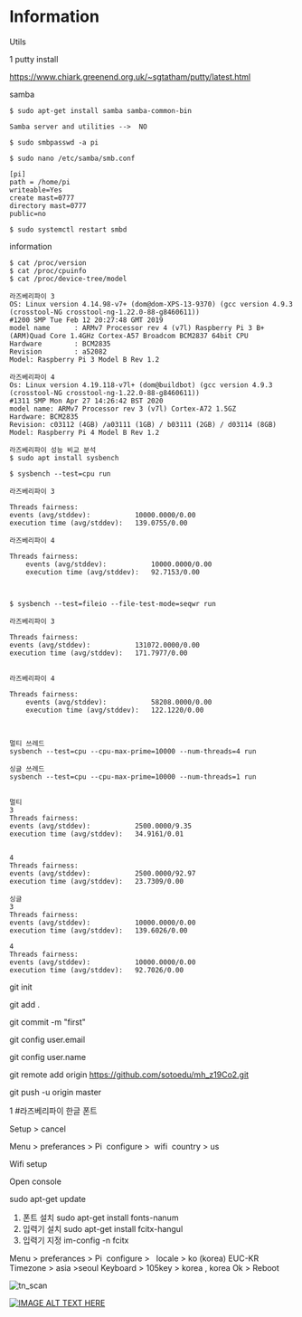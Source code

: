 # Information


Utils

1 putty install

https://www.chiark.greenend.org.uk/~sgtatham/putty/latest.html




samba

    $ sudo apt-get install samba samba-common-bin
    
    Samba server and utilities -->  NO
    
    $ sudo smbpasswd -a pi
    
    $ sudo nano /etc/samba/smb.conf
    
    [pi]
    path = /home/pi
    writeable=Yes
    create mast=0777
    directory mast=0777
    public=no
    
    $ sudo systemctl restart smbd
    
    
    
    
information

    $ cat /proc/version
    $ cat /proc/cpuinfo
    $ cat /proc/device-tree/model

    라즈베리파이 3
    OS: Linux version 4.14.98-v7+ (dom@dom-XPS-13-9370) (gcc version 4.9.3 (crosstool-NG crosstool-ng-1.22.0-88-g8460611)) 
    #1200 SMP Tue Feb 12 20:27:48 GMT 2019
    model name      : ARMv7 Processor rev 4 (v7l) Raspberry Pi 3 B+	(ARM)Quad Core 1.4GHz Cortex-A57 Broadcom BCM2837 64bit CPU
    Hardware        : BCM2835
    Revision        : a52082
    Model: Raspberry Pi 3 Model B Rev 1.2

    라즈베리파이 4
    Os: Linux version 4.19.118-v7l+ (dom@buildbot) (gcc version 4.9.3 (crosstool-NG crosstool-ng-1.22.0-88-g8460611)) 
    #1311 SMP Mon Apr 27 14:26:42 BST 2020
    model name: ARMv7 Processor rev 3 (v7l) Cortex-A72 1.5GZ
    Hardware: BCM2835
    Revision: c03112 (4GB) /a03111 (1GB) / b03111 (2GB) / d03114 (8GB)
    Model: Raspberry Pi 4 Model B Rev 1.2
    
    라즈베리파이 성능 비교 분석
    $ sudo apt install sysbench

    $ sysbench --test=cpu run
    
    라즈베리파이 3
    
    Threads fairness:
    events (avg/stddev):           10000.0000/0.00
    execution time (avg/stddev):   139.0755/0.00

    라즈베리파이 4

    Threads fairness:
        events (avg/stddev):           10000.0000/0.00
        execution time (avg/stddev):   92.7153/0.00



    $ sysbench --test=fileio --file-test-mode=seqwr run
    
    라즈베리파이 3
    
    Threads fairness:
    events (avg/stddev):           131072.0000/0.00
    execution time (avg/stddev):   171.7977/0.00


    라즈베리파이 4
    
    Threads fairness:
        events (avg/stddev):           58208.0000/0.00
        execution time (avg/stddev):   122.1220/0.00
    
    
    
    멀티 쓰레드
    sysbench --test=cpu --cpu-max-prime=10000 --num-threads=4 run

    싱글 쓰레드
    sysbench --test=cpu --cpu-max-prime=10000 --num-threads=1 run
    
    
    멀티
    3
    Threads fairness:
    events (avg/stddev):           2500.0000/9.35
    execution time (avg/stddev):   34.9161/0.01

    
    4
    Threads fairness:
    events (avg/stddev):           2500.0000/92.97
    execution time (avg/stddev):   23.7309/0.00
    
    싱글
    3
    Threads fairness:
    events (avg/stddev):           10000.0000/0.00
    execution time (avg/stddev):   139.6026/0.00
    
    4
    Threads fairness:
    events (avg/stddev):           10000.0000/0.00
    execution time (avg/stddev):   92.7026/0.00



 git init

 git add .
 
 git commit -m "first"
 
 git config user.email 

 git config user.name
 
 git remote add origin https://github.com/sotoedu/mh_z19Co2.git
 
 git push -u origin master

1  #라즈베리파이 한글 폰트

Setup > cancel

Menu > preferances > Pi  configure >  wifi  country > us

Wifi setup

Open console

sudo apt-get update


1. 폰트 설치 sudo apt-get install fonts-nanum
2. 입력기 설치 sudo apt-get install fcitx-hangul
3. 입력기 지정 im-config -n fcitx

Menu > preferances > Pi  configure >  
locale > ko (korea) EUC-KR
Timezone > asia >seoul
Keyboard > 105key > korea , korea
Ok > Reboot


![tn_scan](https://user-images.githubusercontent.com/17608995/89761088-a9abba00-db28-11ea-86e5-c803496396dd.jpg)

[![IMAGE ALT TEXT HERE](https://img.youtube.com/vi/ELCaLhCEJ7A/0.jpg)](https://youtu.be/ELCaLhCEJ7A)
